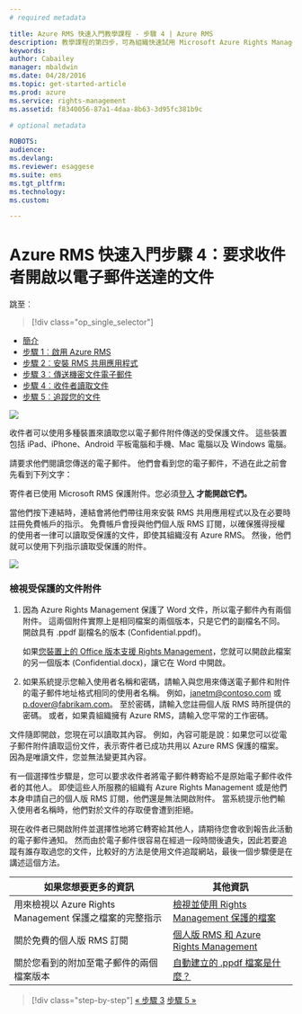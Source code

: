 ```yaml
---
# required metadata

title: Azure RMS 快速入門教學課程 - 步驟 4 | Azure RMS
description: 教學課程的第四步，可為組織快速試用 Microsoft Azure Rights Management，只有 5 個步驟，花費時間不超過 15 分鐘。
keywords:
author: Cabailey
manager: mbaldwin
ms.date: 04/28/2016
ms.topic: get-started-article
ms.prod: azure
ms.service: rights-management
ms.assetid: f8340056-87a1-4daa-8b63-3d95fc381b9c

# optional metadata

ROBOTS: 
audience:
ms.devlang:
ms.reviewer: esaggese
ms.suite: ems
ms.tgt_pltfrm:
ms.technology:
ms.custom:

---
```



# Azure RMS 快速入門步驟 4：要求收件者開啟以電子郵件送達的文件

跳至︰ 
> [!div class="op_single_selector"]
- [簡介](quick-start-tutorial.md)
- [步驟 1︰啟用 Azure RMS](tutorial-step1.md)
- [步驟 2︰安裝 RMS 共用應用程式](tutorial-step2.md)
- [步驟 3︰傳送機密文件電子郵件](tutorial-step3.md)
- [步驟 4︰收件者讀取文件](tutorial-step4.md)
- [步驟 5︰追蹤您的文件](tutorial-step5.md)


![](../media/AzRMS_QuickStartSteps4.PNG)

收件者可以使用多種裝置來讀取您以電子郵件附件傳送的受保護文件。 這些裝置包括 iPad、iPhone、Android 平板電腦和手機、Mac 電腦以及 Windows 電腦。

請要求他們閱讀您傳送的電子郵件。 他們會看到您的電子郵件，不過在此之前會先看到下列文字：

寄件者已使用 Microsoft RMS 保護附件。您必須[登入](http://aka.ms/rms)
      **才能開啟它們。**

當他們按下連結時，連結會將他們帶往用來安裝 RMS 共用應用程式以及在必要時註冊免費帳戶的指示。 免費帳戶會授與他們個人版 RMS 訂閱，以確保獲得授權的使用者一律可以讀取受保護的文件，即使其組織沒有 Azure RMS。 然後，他們就可以使用下列指示讀取受保護的附件。

![](../media/AzRMS_Tutorial_4_Screenshots.png)

### 檢視受保護的文件附件

1.  因為 Azure Rights Management 保護了 Word 文件，所以電子郵件內有兩個附件。 這兩個附件實際上是相同檔案的兩個版本，只是它們的副檔名不同。 開啟具有 .ppdf 副檔名的版本 (Confidential.ppdf)。

    如果[您裝置上的 Office 版本支援 Rights Management](https://technet.microsoft.com/library/dn655136.aspx)，您就可以開啟此檔案的另一個版本 (Confidential.docx)，讓它在 Word 中開啟。

2.  如果系統提示您輸入使用者名稱和密碼，請輸入與您用來傳送電子郵件和附件的電子郵件地址格式相同的使用者名稱。 例如，janetm@contoso.com 或 p.dover@fabrikam.com。 至於密碼，請輸入您註冊個人版 RMS 時所提供的密碼。 或者，如果貴組織擁有 Azure RMS，請輸入您平常的工作密碼。

文件隨即開啟，您現在可以讀取其內容。 例如，內容可能是說：如果您可以從電子郵件附件讀取這份文件，表示寄件者已成功共用以 Azure RMS 保護的檔案。 因為是唯讀文件，您並無法變更其內容。

有一個選擇性步驟是，您可以要求收件者將電子郵件轉寄給不是原始電子郵件收件者的其他人。 即使這些人所服務的組織有 Azure Rights Management 或是他們本身申請自己的個人版 RMS 訂閱，他們還是無法開啟附件。 當系統提示他們輸入使用者名稱時，他們對於文件的存取便會遭到拒絕。

現在收件者已開啟附件並選擇性地將它轉寄給其他人，請期待您會收到報告此活動的電子郵件通知。 然而由於電子郵件很容易在經過一段時間後遺失，因此若要追蹤有誰存取過您的文件，比較好的方法是使用文件追蹤網站，最後一個步驟便是在講述這個方法。

|如果您想要更多的資訊|其他資訊|
|--------------------------------|--------------------------|
|用來檢視以 Azure Rights Management 保護之檔案的完整指示|[檢視並使用 Rights Management 保護的檔案](../rms-client/sharing-app-view-use-files.md)|
|關於免費的個人版 RMS 訂閱|[個人版 RMS 和 Azure Rights Management](../understand-explore/rms-for-individuals.md)|
|關於您看到的附加至電子郵件的兩個檔案版本|[自動建立的 .ppdf 檔案是什麼？](../rms-client/sharing-app-dialog-box.md#what-s-the-ppdf-file-that-s-automatically-created-)|


>[!div class="step-by-step"]
[« 步驟 3](tutorial-step3.md)
[步驟 5 »](tutorial-step5.md)

<!--HONumber=Apr16_HO3-->


